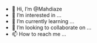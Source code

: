 - 👋 Hi, I’m @Mahdiaze
- 👀 I’m interested in ...
- 🌱 I’m currently learning ...
- 💞️ I’m looking to collaborate on ...
- 📫 How to reach me ...

<!---
Mahdiaze/Mahdiaze is a ✨ special ✨ repository because its `README.md` (this file) appears on your GitHub profile.
You can click the Preview link to take a look at your changes.
--->
